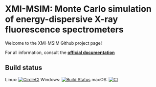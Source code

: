 XMI-MSIM: Monte Carlo simulation of energy-dispersive X-ray fluorescence spectrometers
======================================================================================

Welcome to the XMI-MSIM Github project page!

For all information, consult the **[official documentation](http://github.com/tschoonj/xmimsim/wiki)**

## Build status

Linux: [![CircleCI](https://circleci.com/gh/tschoonj/xmimsim/tree/master.svg?style=svg)](https://circleci.com/gh/tschoonj/xmimsim/tree/master)
Windows: [![Build Status](https://dev.azure.com/TomSchoonjans/XMI-MSIM/_apis/build/status/Azure%20Pipelines?branchName=master)](https://dev.azure.com/TomSchoonjans/XMI-MSIM/_build/latest?definitionId=3&branchName=master)
macOS: [![CI](https://github.com/tschoonj/xmimsim/actions/workflows/ci.yml/badge.svg?event=push)](https://github.com/tschoonj/xmimsim/actions/workflows/ci.yml)
